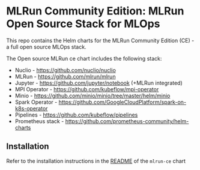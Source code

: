# MLRun Community Edition: MLRun Open Source Stack for MLOps

This repo contains the Helm charts for the MLRun Community Edition (CE) - a full open source MLOps stack.

The Open source MLRun ce chart includes the following stack:

 * Nuclio - https://github.com/nuclio/nuclio
 * MLRun - https://github.com/mlrun/mlrun
 * Jupyter - https://github.com/jupyter/notebook (+MLRun integrated)
 * MPI Operator - https://github.com/kubeflow/mpi-operator
 * Minio - https://github.com/minio/minio/tree/master/helm/minio
 * Spark Operator - https://github.com/GoogleCloudPlatform/spark-on-k8s-operator
 * Pipelines - https://github.com/kubeflow/pipelines
 * Prometheus stack - https://github.com/prometheus-community/helm-charts


 ## Installation
 Refer to the installation instructions in the [README](charts/mlrun-ce/README.md) of the `mlrun-ce` chart
